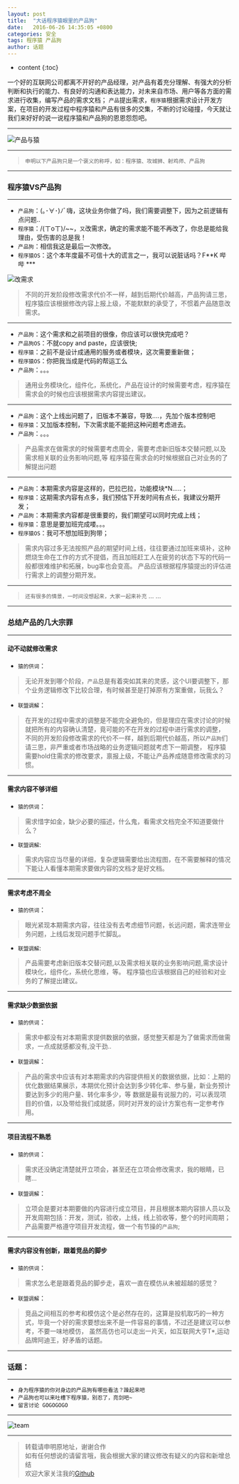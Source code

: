 ```yaml
---
layout: post
title:  "大话程序猿眼里的产品狗"
date:   2016-06-26 14:35:05 +0800
categories: 安全
tags: 程序猿 产品狗
author: 话题
---
```


* content
{:toc}


一个好的互联网公司都离不开好的产品经理，对产品有着充分理解、有强大的分析判断和执行的能力、有良好的沟通和表达能力，对未来自市场、用户等各方面的需求进行收集，编写产品的需求文档；
`产品`提出需求，`程序猿`根据需求设计开发方案，在项目的开发过程中程序猿和产品有很多的交集，不断的讨论碰撞，今天就让我们来好好的说一说程序猿和产品狗的恩恩怨怨吧。








---

![产品与猿](http://demo.thankbabe.com/blog/images/cxy-cpg.jpg)    

---

>`申明以下产品狗只是一个褒义的称呼，如：程序猿、攻城狮、射鸡师、产品狗`

---

### 程序猿VS产品狗

---

* `产品狗`：(｡･∀･)ﾉﾞ嗨，这块业务你做了吗，我们需要调整下，因为之前逻辑有点问题..    
* `程序猿`：/(ㄒoㄒ)/~~，`又`改需求，确定的需求能不能不再改了，你总是能给我理由，受伤害的总是我！
* `产品狗`：相信我这是最后一次修改。
* `程序猿OS`：这个本年度最不可信十大的谎言之一，我可以说脏话吗？F**K 哔哔 ***

![改需求](http://demo.thankbabe.com/blog/images/cxy-gxq.jpg)    

> 不同的开发阶段修改需求代价不一样，越到后期代价越高，产品狗请三思，程序猿应该根据修改内容上报上级，不能默默的承受了，不惯着产品随意改需求。

---

* `产品狗`：这个需求和之前项目的很像，你应该可以很快完成吧？ 
* `产品狗OS`：不就copy and paste，应该很快;
* `程序猿`：之前不是设计成通用的服务或者模块，这次需要重新做；
* `程序猿OS`：你把我当成是代码的帮运工么
* `产品狗`：。。。

> 通用业务模块化，组件化，系统化，产品在设计的时候需要考虑，程序猿在需求会的时候也应该根据需求内容提出建议。  

---

* `产品狗`：这个上线出问题了，旧版本不兼容，导致....，先加个版本控制吧
* `程序猿`：又加版本控制，下次需求能不能把这种问题考虑进去。
* `产品狗`：。。。

> 产品需求在做需求的时候需要考虑周全，需要考虑新旧版本交替问题,以及需求相关联的业务影响问题,等
程序猿在需求会的时候根据自己对业务的了解提出问题

---

* `产品狗`：本期需求内容是这样的，巴拉巴拉，功能模块*N.....；
* `程序猿`：这期需求内容有点多，我们预估下开发时间有点长，我建议分期开发；
* `产品狗`：本期需求内容都是很重要的，我们期望可以同时完成上线；
* `程序猿`：意思是要加班完成喽。。。
* `程序猿OS`：我可不想加班到狗带；

> 需求内容过多无法按照产品的期望时间上线，往往要通过加班来填补，这种燃烧生命在工作的方式不提倡，而且加班赶工人在疲劳的状态下写的代码一般都很难维护和拓展，bug率也会变高。
产品应该根据程序猿提出的评估进行需求上的调整分期开发。

---

> `还有很多的情景，一时间没想起来，大家一起来补充`
... ...

---

### 总结产品的几大宗罪

---

#### 动不动就修改需求      

* `猿的供词`：    

> 无论开发到哪个阶段，`产品`总是有着突如其来的灵感，这个UI要调整下，那个业务逻辑修改下比较合理，有时候甚至是打掉原有方案重做，玩我么？

* `联盟调解`：    

> 在开发的过程中需求的调整是不能完全避免的，但是理应在需求讨论的时候就把所有的内容确认清楚，竟可能的不在开发的过程中进行需求的调整，
不同的开发阶段修改需求的代价不一样，越到后期代价越高，所以`产品狗`们请三思，非严重或者市场战略的业务逻辑问题就考虑下一期调整，
程序猿需要hold住需求的修改要求，禀报上级，不能让产品养成随意修改需求的习惯。

---

#### 需求内容不够详细

* `猿的供词`：   

> 需求惜字如金，缺少必要的描述，什么鬼，看需求文档完全不知道要做什么？

* `联盟调解`:    

> 需求内容应当尽量的详细，复杂逻辑需要给出流程图，在不需要解释的情况下能让人看懂本期需求要做内容的文档才是好文档。

---

#### 需求考虑不周全

* `猿的供词`：   

> 眼光紧现本期需求内容，往往没有去考虑细节问题，长远问题，需求连带业务问题，上线后发现问题手忙脚乱。 

* `联盟调解`:   

> 产品需要考虑新旧版本交替问题,以及需求相关联的业务影响问题,需求设计模块化，组件化，系统化思维，等。
程序猿也应该根据自己的经验和对业务的了解提出建议。

---

#### 需求缺少数据依据  

* `猿的供词`：

> 需求中都没有对本期需求提供数据的依据，感觉整天都是为了做需求而做需求，一点成就感都没有,没干劲..

* `联盟调解`： 

> 产品的需求中应该有对本期需求的内容提供相关的数据依据，比如：上期的优化数据结果展示，本期优化预计会达到多少转化率、参与量，新业务预计要达到多少的用户量、转化率多少，等
数据是最有说服力的，可以表现项目的价值，以及带给我们成就感，同时对开发的设计方案也有一定参考作用。

---

#### 项目流程不熟悉    

* `猿的供词`：  

> 需求还没确定清楚就开立项会，甚至还在立项会修改需求，我的眼睛，已瞎...

* `联盟调解`：   

> 立项会是要对本期要做的内容进行成立项目，并且根据本期内容排人员以及开发周期包括：开发，测试，验收，上线，线上验收等，整个的时间周期；
产品需要严格遵守项目开发流程，做一个有节操的`产品狗`;

---
#### 需求内容没有创新，跟着竞品的脚步   

* `猿的供词`：  

> 需求怎么老是跟着竞品的脚步走，喜欢一直在模仿从未被超越的感觉？

* `联盟调解`：   

> 竞品之间相互的参考和模仿这个是必然存在的，这算是投机取巧的一种方式，毕竟一个好的需求要想出来不是一件容易的事情，不过还是建议可以参考，不要一味地模仿，
虽然高仿也可以走出一片天，如互联网大亨T*,运动品牌阿迪王，好矛盾的话题。

---

### 话题：  

---

* `身为程序猿的你对身边的产品狗有哪些看法？躁起来吧`    
* `产品狗也可以来吐槽下程序猿，别忍了，亮剑吧~`    
* `留言讨论 GOGOGOGO`    

---

![team](http://demo.thankbabe.com/blog/images/team.jpg)   

---

> 转载请申明原地址，谢谢合作   
> 如有任何想说的请留言哦，我会根据大家的建议修改有疑义的内容和新增总结    
> 欢迎大家关注我的[Github](https://github.com/SFLAQiu)   